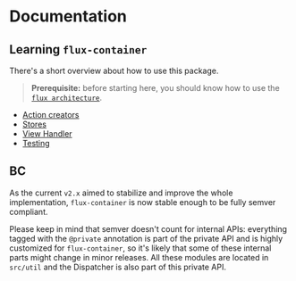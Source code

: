 Documentation
=============

## Learning `flux-container`

There's a short overview about how to use this package.

> __Prerequisite:__ before starting here, you should know how to use the [`flux architecture`](http://blog.andrewray.me/flux-for-stupid-people/).

- [Action creators](https://github.com/Sententiaregum/flux-container/blob/master/docs/api/actions.md)
- [Stores](https://github.com/Sententiaregum/flux-container/blob/master/docs/api/stores.md)
- [View Handler](https://github.com/Sententiaregum/flux-container/blob/master/docs/api/view.md)
- [Testing](https://github.com/Sententiaregum/flux-container/blob/master/docs/api/testing.md)

## BC

As the current `v2.x` aimed to stabilize and improve the whole implementation, `flux-container` is now stable enough to be fully semver compliant.

Please keep in mind that semver doesn't count for internal APIs:
everything tagged with the `@private` annotation is part of the private API and is highly customized for `flux-container`, so it's likely
that some of these internal parts might change in minor releases.
All these modules are located in `src/util` and the Dispatcher is also part of this private API.
